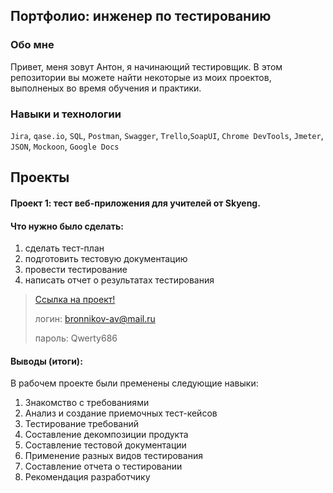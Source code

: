 ## Портфолио: инженер по тестированию
### Обо мне
Привет, меня зовут Антон, я начинающий тестировщик.
В этом репозитории вы можете найти некоторые из моих проектов, выполненых во время обучения и практики.
### Навыки и технологии
<code>Jira</code>, <code>qase.io</code>, <code>SQL</code>, <code>Postman</code>, <code>Swagger</code>, <code>Trello</code>,<code>SoapUI</code>, <code>Chrome DevTools</code>, <code>Jmeter</code>, <code>JSON</code>, <code>Mockoon</code>, <code>Google Docs</code>
## Проекты 
#### Проект 1: тест веб-приложения для учителей от Skyeng.

#### Что нужно было сделать:
<ol>
  <li>сделать тест-план</li>
  <li>подготовить тестовую документацию</li>
  <li>провести тестирование</li>
  <li>написать отчет о результатах тестирования</li>
</ol>
<blockquote><a href="https://bag-report686.atlassian.net/l/cp/82LgAJ09" target="_blank">Ссылка на проект!</a>

  логин: bronnikov-av@mail.ru
  
пароль: Qwerty686

</blockquote>

#### Выводы (итоги):

В рабочем проекте были пременены следующие навыки:
<ol>
  <li>Знакомство с требованиями</li>
  <li>Анализ и создание приемочных тест-кейсов</li>
  <li>Тестирование требований</li>
  <li>Составление декомпозиции продукта</li>
  <li>Составление тестовой документации</li>
  <li>Применение разных видов тестирования</li>
  <li>Составление отчета о тестировании</li>
  <li>Рекомендация разработчику</li>
</ol>



